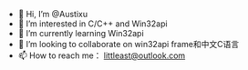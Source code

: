 - 👋 Hi, I’m @Austixu
- 👀 I’m interested in C/C++ and Win32api
- 🌱 I’m currently learning Win32api
- 💞️ I’m looking to collaborate on win32api frame和中文C语言
- 📫 How to reach me： littleast@outlook.com

<!---
Austixu/Austixu is a ✨ special ✨ repository because its `README.md` (this file) appears on your GitHub profile.
You can click the Preview link to take a look at your changes.
--->
